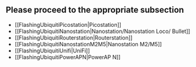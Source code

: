 ## Please proceed to the appropriate subsection

* [[FlashingUbiquitiPicostation|Picostation]]
* [[FlashingUbiquitiNanostation|Nanostation/Nanostation Loco/ Bullet]]
* [[FlashingUbiquitiRouterstation|Routerstation]]
* [[FlashingUbiquitiNanostationM2M5|Nanostation M2/M5]]
* [[FlashingUbiquitiUnifi|UniFi]]
* [[FlashingUbiquitiPowerAPN|PowerAP N]]